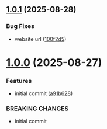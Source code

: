 ## [1.0.1](https://github.com/MuchaSsak/2d-space-folio/compare/v1.0.0...v1.0.1) (2025-08-28)


### Bug Fixes

* website url ([100f2d5](https://github.com/MuchaSsak/2d-space-folio/commit/100f2d51d056c86ef61835a10aa416b22d85c78c))



# [1.0.0](https://github.com/MuchaSsak/2d-space-folio/compare/a91b628d0286bc74ea4f2516f23345815347f804...v1.0.0) (2025-08-27)


### Features

* initial commit ([a91b628](https://github.com/MuchaSsak/2d-space-folio/commit/a91b628d0286bc74ea4f2516f23345815347f804))


### BREAKING CHANGES

* initial commit



